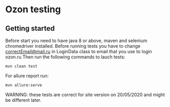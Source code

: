 Ozon testing
====


## Getting started


Before start you need to have java 8 or above, maven and selenium chromedriver installed.
Before running tests you have to change correctEmail@mail.ru in LoginData class to email that you use to login ozon.ru
Then run the following commands to lauch tests:
```
mvn clean test
```
For allure report run:
```
mvn allure:serve
```
WARNING: these tests are correct for site version on 20/05/2020 and might be different later.